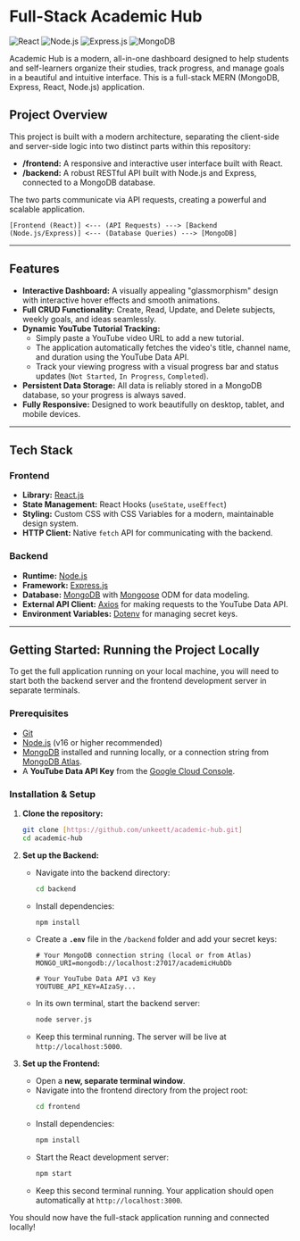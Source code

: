 # Full-Stack Academic Hub

![React](https://img.shields.io/badge/React-20232A?style=for-the-badge&logo=react&logoColor=61DAFB) ![Node.js](https://img.shields.io/badge/Node.js-339933?style=for-the-badge&logo=nodedotjs&logoColor=white) ![Express.js](https://img.shields.io/badge/Express.js-000000?style=for-the-badge&logo=express&logoColor=white) ![MongoDB](https://img.shields.io/badge/MongoDB-47A248?style=for-the-badge&logo=mongodb&logoColor=white)

Academic Hub is a modern, all-in-one dashboard designed to help students and self-learners organize their studies, track progress, and manage goals in a beautiful and intuitive interface. This is a full-stack MERN (MongoDB, Express, React, Node.js) application.




## Project Overview

This project is built with a modern architecture, separating the client-side and server-side logic into two distinct parts within this repository:

-   **/frontend:** A responsive and interactive user interface built with React.
-   **/backend:** A robust RESTful API built with Node.js and Express, connected to a MongoDB database.

The two parts communicate via API requests, creating a powerful and scalable application.

`[Frontend (React)] <--- (API Requests) ---> [Backend (Node.js/Express)] <--- (Database Queries) ---> [MongoDB]`

---

## Features

-   **Interactive Dashboard:** A visually appealing "glassmorphism" design with interactive hover effects and smooth animations.
-   **Full CRUD Functionality:** Create, Read, Update, and Delete subjects, weekly goals, and ideas seamlessly.
-   **Dynamic YouTube Tutorial Tracking:**
    -   Simply paste a YouTube video URL to add a new tutorial.
    -   The application automatically fetches the video's title, channel name, and duration using the YouTube Data API.
    -   Track your viewing progress with a visual progress bar and status updates (`Not Started`, `In Progress`, `Completed`).
-   **Persistent Data Storage:** All data is reliably stored in a MongoDB database, so your progress is always saved.
-   **Fully Responsive:** Designed to work beautifully on desktop, tablet, and mobile devices.

---

## Tech Stack

### Frontend

-   **Library:** [React.js](https://reactjs.org/)
-   **State Management:** React Hooks (`useState`, `useEffect`)
-   **Styling:** Custom CSS with CSS Variables for a modern, maintainable design system.
-   **HTTP Client:** Native `fetch` API for communicating with the backend.

### Backend

-   **Runtime:** [Node.js](https://nodejs.org/)
-   **Framework:** [Express.js](https://expressjs.com/)
-   **Database:** [MongoDB](https://www.mongodb.com/) with [Mongoose](https://mongoosejs.com/) ODM for data modeling.
-   **External API Client:** [Axios](https://axios-http.com/) for making requests to the YouTube Data API.
-   **Environment Variables:** [Dotenv](https://www.npmjs.com/package/dotenv) for managing secret keys.

---

## Getting Started: Running the Project Locally

To get the full application running on your local machine, you will need to start both the backend server and the frontend development server in separate terminals.

### Prerequisites

-   [Git](https://git-scm.com/)
-   [Node.js](https://nodejs.org/en/download/) (v16 or higher recommended)
-   [MongoDB](https://www.mongodb.com/try/download/community) installed and running locally, or a connection string from [MongoDB Atlas](https://www.mongodb.com/cloud/atlas).
-   A **YouTube Data API Key** from the [Google Cloud Console](https://console.cloud.google.com/).

### Installation & Setup

1.  **Clone the repository:**
    ```sh
    git clone [https://github.com/unkeett/academic-hub.git]
    cd academic-hub
    ```

2.  **Set up the Backend:**
    -   Navigate into the backend directory:
        ```sh
        cd backend
        ```
    -   Install dependencies:
        ```sh
        npm install
        ```
    -   Create a **`.env`** file in the `/backend` folder and add your secret keys:
        ```env
        # Your MongoDB connection string (local or from Atlas)
        MONGO_URI=mongodb://localhost:27017/academicHubDb

        # Your YouTube Data API v3 Key
        YOUTUBE_API_KEY=AIzaSy...
        ```
    -   In its own terminal, start the backend server:
        ```sh
        node server.js
        ```
    -   Keep this terminal running. The server will be live at `http://localhost:5000`.

3.  **Set up the Frontend:**
    -   Open a **new, separate terminal window**.
    -   Navigate into the frontend directory from the project root:
        ```sh
        cd frontend
        ```
    -   Install dependencies:
        ```sh
        npm install
        ```
    -   Start the React development server:
        ```sh
        npm start
        ```
    -   Keep this second terminal running. Your application should open automatically at `http://localhost:3000`.

You should now have the full-stack application running and connected locally!
